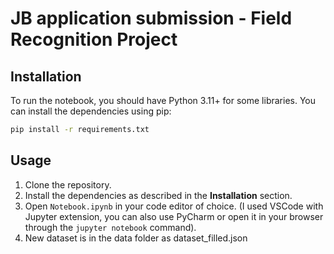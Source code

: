 # JB application submission - Field Recognition Project

## Installation

To run the notebook, you should have Python 3.11+ for some libraries. You can install the dependencies using pip:

```bash
pip install -r requirements.txt
```

## Usage
1.  Clone the repository.
2.  Install the dependencies as described in the **Installation** section.
3.  Open `Notebook.ipynb` in your code editor of choice. (I used VSCode with Jupyter extension, you can also use PyCharm or open it in your browser through the ```jupyter notebook``` command).
4. New dataset is in the data folder as dataset_filled.json


